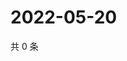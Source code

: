 # 2022-05-20

共 0 条

<!-- BEGIN WEIBO -->
<!-- 最后更新时间 Fri May 20 2022 23:14:52 GMT+0800 (China Standard Time) -->

<!-- END WEIBO -->
